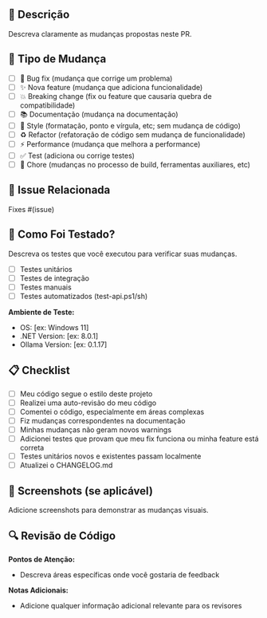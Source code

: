 ## 📝 Descrição

Descreva claramente as mudanças propostas neste PR.

## 🎯 Tipo de Mudança

-   [ ] 🐛 Bug fix (mudança que corrige um problema)
-   [ ] ✨ Nova feature (mudança que adiciona funcionalidade)
-   [ ] 💥 Breaking change (fix ou feature que causaria quebra de compatibilidade)
-   [ ] 📚 Documentação (mudança na documentação)
-   [ ] 🎨 Style (formatação, ponto e vírgula, etc; sem mudança de código)
-   [ ] ♻️ Refactor (refatoração de código sem mudança de funcionalidade)
-   [ ] ⚡ Performance (mudança que melhora a performance)
-   [ ] ✅ Test (adiciona ou corrige testes)
-   [ ] 🔧 Chore (mudanças no processo de build, ferramentas auxiliares, etc)

## 🔗 Issue Relacionada

Fixes #(issue)

## 🧪 Como Foi Testado?

Descreva os testes que você executou para verificar suas mudanças.

-   [ ] Testes unitários
-   [ ] Testes de integração
-   [ ] Testes manuais
-   [ ] Testes automatizados (test-api.ps1/sh)

**Ambiente de Teste:**

-   OS: [ex: Windows 11]
-   .NET Version: [ex: 8.0.1]
-   Ollama Version: [ex: 0.1.17]

## 📋 Checklist

-   [ ] Meu código segue o estilo deste projeto
-   [ ] Realizei uma auto-revisão do meu código
-   [ ] Comentei o código, especialmente em áreas complexas
-   [ ] Fiz mudanças correspondentes na documentação
-   [ ] Minhas mudanças não geram novos warnings
-   [ ] Adicionei testes que provam que meu fix funciona ou minha feature está correta
-   [ ] Testes unitários novos e existentes passam localmente
-   [ ] Atualizei o CHANGELOG.md

## 📸 Screenshots (se aplicável)

Adicione screenshots para demonstrar as mudanças visuais.

## 🔍 Revisão de Código

**Pontos de Atenção:**

-   Descreva áreas específicas onde você gostaria de feedback

**Notas Adicionais:**

-   Adicione qualquer informação adicional relevante para os revisores
